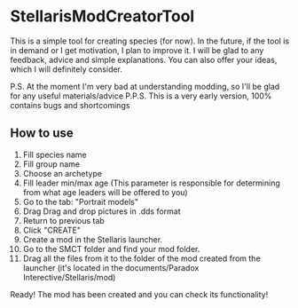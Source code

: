 # StellarisModCreatorTool
This is a simple tool for creating species (for now). In the future, if the tool is in demand or I get motivation, I plan to improve it.
I will be glad to any feedback, advice and simple explanations. You can also offer your ideas, which I will definitely consider.

P.S. At the moment I'm very bad at understanding modding, so I'll be glad for any useful materials/advice
P.P.S. This is a very early version, 100% contains bugs and shortcomings

## How to use

1. Fill species name
2. Fill group name
3. Choose an archetype
4. Fill leader min/max age (This parameter is responsible for determining from what age leaders will be offered to you)
5. Go to the tab: "Portrait models"
6. Drag Drag and drop pictures in .dds format
7. Return to previous tab
8. Click "CREATE"
9. Create a mod in the Stellaris launcher.
10. Go to the SMCT folder and find your mod folder.
11. Drag all the files from it to the folder of the mod created from the launcher (it's located in the documents/Paradox Interective/Stellaris/mod)

Ready! The mod has been created and you can check its functionality!
